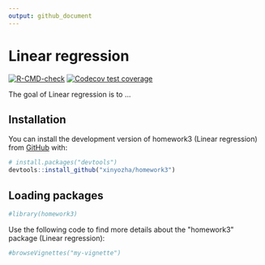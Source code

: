 ```yaml
---
output: github_document
---
```


<!-- README.md is generated from README.Rmd. Please edit that file -->



# Linear regression

<!-- badges: start -->
[![R-CMD-check](https://github.com/xinyozha/homework3/actions/workflows/R-CMD-check.yaml/badge.svg)](https://github.com/xinyozha/homework3/actions/workflows/R-CMD-check.yaml)
[![Codecov test coverage](https://codecov.io/gh/xinyozha/homework3/branch/main/graph/badge.svg)](https://app.codecov.io/gh/xinyozha/homework3?branch=main)
<!-- badges: end -->

The goal of Linear regression is to ...

## Installation

You can install the development version of homework3 (Linear regression) from [GitHub](https://github.com/) with:

``` r
# install.packages("devtools")
devtools::install_github("xinyozha/homework3")
```

## Loading packages


```r
#library(homework3)
```

Use the following code to find more details about the "homework3" package (Linear regression):


```r
#browseVignettes("my-vignette")
```


